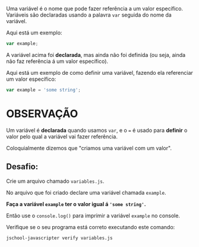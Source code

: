Uma variável é o nome que pode fazer referência a um valor específico. Variáveis são declaradas usando a palavra `var` seguida do nome da variável.

Aqui está um exemplo:

```js
var example;
```

A variável acima foi **declarada**, mas ainda não foi definida (ou seja, ainda não faz referência á um valor específico).

Aqui está um exemplo de como definir uma variável, fazendo ela referenciar um valor específico:

```js
var example = 'some string';
```

# OBSERVAÇÃO

Um variável é **declarada** quando usamos `var`, e o `=` é usado para **definir** o valor pelo qual a variável vai fazer referência.

Coloquialmente dizemos que "criamos uma variável com um valor".

## Desafio:

Crie um arquivo chamado `variables.js`.

No arquivo que foi criado declare uma variável chamada `example`.

**Faça a variável `example` ter o valor igual á `'some string'`.**

Então use o `console.log()` para imprimir a variável `example` no console.

Verifique se o seu programa está correto executando este comando:

`jschool-javascripter verify variables.js`
